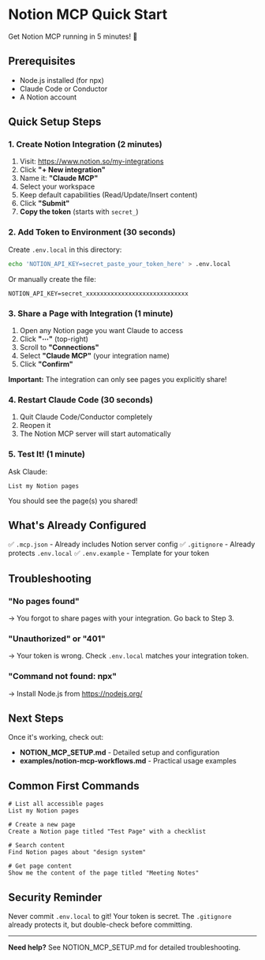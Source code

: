# Notion MCP Quick Start

Get Notion MCP running in 5 minutes! 🚀

## Prerequisites

- Node.js installed (for npx)
- Claude Code or Conductor
- A Notion account

## Quick Setup Steps

### 1. Create Notion Integration (2 minutes)

1. Visit: https://www.notion.so/my-integrations
2. Click **"+ New integration"**
3. Name it: **"Claude MCP"**
4. Select your workspace
5. Keep default capabilities (Read/Update/Insert content)
6. Click **"Submit"**
7. **Copy the token** (starts with `secret_`)

### 2. Add Token to Environment (30 seconds)

Create `.env.local` in this directory:

```bash
echo 'NOTION_API_KEY=secret_paste_your_token_here' > .env.local
```

Or manually create the file:

```env
NOTION_API_KEY=secret_xxxxxxxxxxxxxxxxxxxxxxxxxxxxx
```

### 3. Share a Page with Integration (1 minute)

1. Open any Notion page you want Claude to access
2. Click **"⋯"** (top-right)
3. Scroll to **"Connections"**
4. Select **"Claude MCP"** (your integration name)
5. Click **"Confirm"**

**Important:** The integration can only see pages you explicitly share!

### 4. Restart Claude Code (30 seconds)

1. Quit Claude Code/Conductor completely
2. Reopen it
3. The Notion MCP server will start automatically

### 5. Test It! (1 minute)

Ask Claude:

```
List my Notion pages
```

You should see the page(s) you shared!

## What's Already Configured

✅ `.mcp.json` - Already includes Notion server config
✅ `.gitignore` - Already protects `.env.local`
✅ `.env.example` - Template for your token

## Troubleshooting

### "No pages found"
→ You forgot to share pages with your integration. Go back to Step 3.

### "Unauthorized" or "401"
→ Your token is wrong. Check `.env.local` matches your integration token.

### "Command not found: npx"
→ Install Node.js from https://nodejs.org/

## Next Steps

Once it's working, check out:

- **NOTION_MCP_SETUP.md** - Detailed setup and configuration
- **examples/notion-mcp-workflows.md** - Practical usage examples

## Common First Commands

```
# List all accessible pages
List my Notion pages

# Create a new page
Create a Notion page titled "Test Page" with a checklist

# Search content
Find Notion pages about "design system"

# Get page content
Show me the content of the page titled "Meeting Notes"
```

## Security Reminder

Never commit `.env.local` to git! Your token is secret.
The `.gitignore` already protects it, but double-check before committing.

---

**Need help?** See NOTION_MCP_SETUP.md for detailed troubleshooting.
